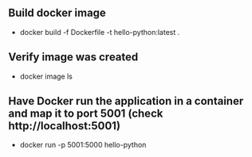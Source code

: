 ## Build docker image
- docker build -f Dockerfile -t hello-python:latest .

## Verify image was created
- docker image ls

## Have Docker run the application in a container and map it to port 5001 (check http://localhost:5001)
- docker run -p 5001:5000 hello-python